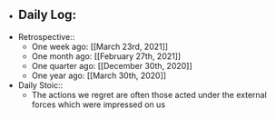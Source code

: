 - Daily Log:
    -
- Retrospective::
    - One week ago: [[March 23rd, 2021]]
    - One month ago: [[February 27th, 2021]]
    - One quarter ago: [[December 30th, 2020]]
    - One year ago: [[March 30th, 2020]]
- Daily Stoic::
    - The actions we regret are often those acted under the external forces which were impressed on us
